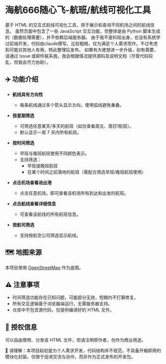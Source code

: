 # 海航666随心飞-航班/航线可视化工具

基于 HTML 的交互式航线可视化工具，用于展示和查询不同机场之间的航线信息。
虽然页面中包含了一些 JavaScript 交互功能，但整体是由 Python 脚本生成的（数据处理需要），并不依赖后端服务器。
由于我不是科班出身，也没有系统学过前端开发，代码由claude撰写。比较粗糙，仅为满足个人需求而作。不过考虑到可能对其他人有用，特此整理后发布。
如果有大佬想进一步升级，如有需要，请通过 Issue 或邮件联系我，我会根据情况提供源码及说明文档（尽管代码较乱，但我会尽力协助）。

## ✈️ 功能介绍

- **航线具有方向性**
  - 每条航线通过多个箭头显示方向，使用弧线避免重叠。

- **按星期筛选**
  - 可筛选任意某天/多天的航班（如仅查看周五、周日1航班）。
  - 默认显示一周 7 天内所有航班。

- **按时间筛选**
  - 早班与晚班航班使用不同颜色表示。
  - 支持筛选：
    - 早班或晚班航班
    - 在某个时间之前落地的航班（需配合筛选早班/晚班航班使用）

- **点击机场查看进出港**
  - 点击任意机场，即可查看该机场所有到达和出发的航班。

- **点击航线查看详细信息**
  - 可查看该航线的所有航班信息。

- **按航司筛选**
  - 支持按航空公司筛选显示航线。

## 🗺️ 地图来源

本项目使用 [OpenStreetMap](https://www.openstreetmap.org/) 作为底图。

## ⚠️ 注意事项

- 时间筛选功能存在已知问题，可能部分无效，短期内不打算修复。
- 所有交互逻辑基于浏览器端运行，无需服务器支持。
- 仓库中不包含源代码，仅提供编译好的 HTML 文件。

## 📄 授权信息

可以自由使用、分发该 HTML 文件，但请注明原作者，勿作为商业用途。

🚧 请理解：本项目起初是为个人需求开发，代码结构并不规范，不具备开箱即用的模块化封装。仅限于促进交流与协作，而非作为正式发布的开发包。

